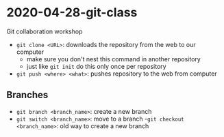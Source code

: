 # 2020-04-28-git-class
Git collaboration workshop

- `git clone <URL>`: downloads the repository from the web to our computer
	- make sure you don't nest this command in another repository
	- just like `git init` do this only once per repository
- `git push <where> <what>`: pushes repository to the web from computer

## Branches

- `git branch <branch_name>`: create a new branch
- `git switch <branch_name>`: move to a branch
	-`git checkout <branch_name>`: old way to create a new branch


